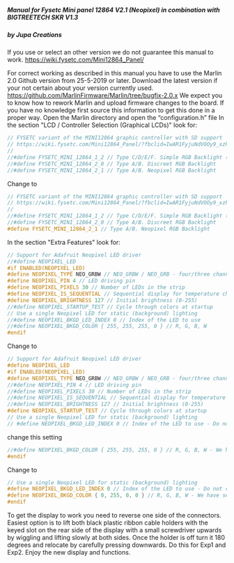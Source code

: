 ##### Manual for Fysetc Mini panel 12864 V2.1 (Neopixel) in combination with BIGTREETECH SKR V1.3 

##### by Jupa Creations

If you use or select an other version we do not guarantee this manual to work.
https://wiki.fysetc.com/Mini12864_Panel/

For correct working as described in this manual you have to use the Marlin 2.0 Github version from 25-5-2019 or later.
Download the latest version if your not certain about your version currently used.
https://github.com/MarlinFirmware/Marlin/tree/bugfix-2.0.x
We expect you to know how to rework Marlin and upload firmware changes to the board. If you have no knowledge first source this information to get this done in a proper way.
Open the Marlin directory and open the “configuration.h” file In the section "LCD / Controller Selection (Graphical LCDs)" look for:

```c++
// FYSETC variant of the MINI12864 graphic controller with SD support
// https://wiki.fysetc.com/Mini12864_Panel/?fbclid=IwAR1FyjuNdVOOy9_xzky3qqo_WeM5h-4gpRnnWhQr_O1Ef3h0AFnFXmCehK8
//
//#define FYSETC_MINI_12864_1_2 // Type C/D/E/F. Simple RGB Backlight (always on)
//#define FYSETC_MINI_12864_2_0 // Type A/B. Discreet RGB Backlight
//#define FYSETC_MINI_12864_2_1 // Type A/B. Neopixel RGB Backlight
```
Change to 
```c++
// FYSETC variant of the MINI12864 graphic controller with SD support
// https://wiki.fysetc.com/Mini12864_Panel/?fbclid=IwAR1FyjuNdVOOy9_xzky3qqo_WeM5h-4gpRnnWhQr_O1Ef3h0AFnFXmCehK8
//
//#define FYSETC_MINI_12864_1_2 // Type C/D/E/F. Simple RGB Backlight (always on)
//#define FYSETC_MINI_12864_2_0 // Type A/B. Discreet RGB Backlight
#define FYSETC_MINI_12864_2_1 // Type A/B. Neopixel RGB Backlight
```
In the section "Extra Features" look for:
```c++
// Support for Adafruit Neopixel LED driver
//#define NEOPIXEL_LED
#if ENABLED(NEOPIXEL_LED)
#define NEOPIXEL_TYPE NEO_GRBW // NEO_GRBW / NEO_GRB - four/three channel driver type (defined in Adafruit_NeoPixel.h)
#define NEOPIXEL_PIN 4 // LED driving pin
#define NEOPIXEL_PIXELS 30 // Number of LEDs in the strip
#define NEOPIXEL_IS_SEQUENTIAL // Sequential display for temperature change - LED by LED. Disable to change all LEDs at once.
#define NEOPIXEL_BRIGHTNESS 127 // Initial brightness (0-255)
//#define NEOPIXEL_STARTUP_TEST // Cycle through colors at startup
// Use a single Neopixel LED for static (background) lighting
//#define NEOPIXEL_BKGD_LED_INDEX 0 // Index of the LED to use
//#define NEOPIXEL_BKGD_COLOR { 255, 255, 255, 0 } // R, G, B, W
#endif
```
Change to
```c++
// Support for Adafruit Neopixel LED driver
#define NEOPIXEL_LED
#if ENABLED(NEOPIXEL_LED)
#define NEOPIXEL_TYPE NEO_GRBW // NEO_GRBW / NEO_GRB - four/three channel driver type (defined in Adafruit_NeoPixel.h)
//#define NEOPIXEL_PIN 4 // LED driving pin
//#define NEOPIXEL_PIXELS 30 // Number of LEDs in the strip
//#define NEOPIXEL_IS_SEQUENTIAL // Sequential display for temperature change - LED by LED. Disable to change all LEDs at once.
//#define NEOPIXEL_BRIGHTNESS 127 // Initial brightness (0-255)
#define NEOPIXEL_STARTUP_TEST // Cycle through colors at startup
// Use a single Neopixel LED for static (background) lighting
// #define NEOPIXEL_BKGD_LED_INDEX 0 // Index of the LED to use - Do not 
```
change this setting
```c++
//#define NEOPIXEL_BKGD_COLOR { 255, 255, 255, 0 } // R, G, B, W - We have set green background color as standard
#endif
```
Change to
```c++
// Use a single Neopixel LED for static (background) lighting
#define NEOPIXEL_BKGD_LED_INDEX 0 // Index of the LED to use - Do not change this setting
#define NEOPIXEL_BKGD_COLOR { 0, 255, 0, 0 } // R, G, B, W - We have set green background color as standard
#endif
```
To get the display to work you need to reverse one side of the connectors. Easiest option is to lift both black plastic ribbon cable holders with the keyed slot on the rear side of the display with a small screwdriver upwards by wiggling and lifting slowly at both sides. Once the holder is off turn it 180 degrees and relocate by carefully pressing downwards. Do this for Exp1 and Exp2.
Enjoy the new display and functions.